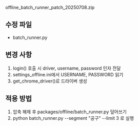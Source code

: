 offline_batch_runner_patch_20250708.zip

## 수정 파일
- batch_runner.py

## 변경 사항
1. login() 호출 시 driver, username, password 인자 전달
2. settings_offline.ini에서 USERNAME, PASSWORD 읽기
3. get_chrome_driver()로 드라이버 생성

## 적용 방법
1. 압축 해제 후 packages/offline/batch_runner.py 덮어쓰기
2. python batch_runner.py --segment "공구" --limit 3 로 실행